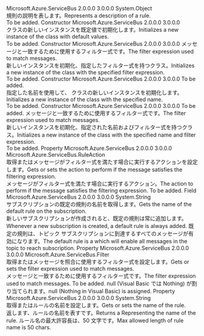 <Type Name="RuleDescription" FullName="Microsoft.Azure.ServiceBus.RuleDescription">
  <TypeSignature Language="C#" Value="public sealed class RuleDescription" />
  <TypeSignature Language="ILAsm" Value=".class public auto ansi sealed beforefieldinit RuleDescription extends System.Object" />
  <TypeSignature Language="DocId" Value="T:Microsoft.Azure.ServiceBus.RuleDescription" />
  <TypeSignature Language="VB.NET" Value="Public NotInheritable Class RuleDescription" />
  <TypeSignature Language="F#" Value="type RuleDescription = class" />
  <AssemblyInfo>
    <AssemblyName>Microsoft.Azure.ServiceBus</AssemblyName>
    <AssemblyVersion>2.0.0.0</AssemblyVersion>
    <AssemblyVersion>3.0.0.0</AssemblyVersion>
  </AssemblyInfo>
  <Base>
    <BaseTypeName>System.Object</BaseTypeName>
  </Base>
  <Interfaces />
  <Docs>
    <summary>
            <span data-ttu-id="8a725-101">規則の説明を表します。</span><span class="sxs-lookup"><span data-stu-id="8a725-101">Represents a description of a rule.</span></span>
            </summary>
    <remarks>To be added.</remarks>
  </Docs>
  <Members>
    <Member MemberName=".ctor">
      <MemberSignature Language="C#" Value="public RuleDescription ();" />
      <MemberSignature Language="ILAsm" Value=".method public hidebysig specialname rtspecialname instance void .ctor() cil managed" />
      <MemberSignature Language="DocId" Value="M:Microsoft.Azure.ServiceBus.RuleDescription.#ctor" />
      <MemberSignature Language="VB.NET" Value="Public Sub New ()" />
      <MemberType>Constructor</MemberType>
      <AssemblyInfo>
        <AssemblyName>Microsoft.Azure.ServiceBus</AssemblyName>
        <AssemblyVersion>2.0.0.0</AssemblyVersion>
        <AssemblyVersion>3.0.0.0</AssemblyVersion>
      </AssemblyInfo>
      <Parameters />
      <Docs>
        <summary>
            <span data-ttu-id="8a725-102"><see cref="T:Microsoft.Azure.ServiceBus.RuleDescription" /> クラスの新しいインスタンスを既定値で初期化します。</span><span class="sxs-lookup"><span data-stu-id="8a725-102">Initializes a new instance of the <see cref="T:Microsoft.Azure.ServiceBus.RuleDescription" /> class with default values.</span></span>
            </summary>
        <remarks>To be added.</remarks>
      </Docs>
    </Member>
    <Member MemberName=".ctor">
      <MemberSignature Language="C#" Value="public RuleDescription (Microsoft.Azure.ServiceBus.Filter filter);" />
      <MemberSignature Language="ILAsm" Value=".method public hidebysig specialname rtspecialname instance void .ctor(class Microsoft.Azure.ServiceBus.Filter filter) cil managed" />
      <MemberSignature Language="DocId" Value="M:Microsoft.Azure.ServiceBus.RuleDescription.#ctor(Microsoft.Azure.ServiceBus.Filter)" />
      <MemberSignature Language="F#" Value="new Microsoft.Azure.ServiceBus.RuleDescription : Microsoft.Azure.ServiceBus.Filter -&gt; Microsoft.Azure.ServiceBus.RuleDescription" Usage="new Microsoft.Azure.ServiceBus.RuleDescription filter" />
      <MemberType>Constructor</MemberType>
      <AssemblyInfo>
        <AssemblyName>Microsoft.Azure.ServiceBus</AssemblyName>
        <AssemblyVersion>2.0.0.0</AssemblyVersion>
        <AssemblyVersion>3.0.0.0</AssemblyVersion>
      </AssemblyInfo>
      <Parameters>
        <Parameter Name="filter" Type="Microsoft.Azure.ServiceBus.Filter" />
      </Parameters>
      <Docs>
        <param name="filter"><span data-ttu-id="8a725-103">メッセージと一致するために使用するフィルター式です。</span><span class="sxs-lookup"><span data-stu-id="8a725-103">The filter expression used to match messages.</span></span></param>
        <summary>
            <span data-ttu-id="8a725-104">新しいインスタンスを初期化、<see cref="T:Microsoft.Azure.ServiceBus.RuleDescription" />指定したフィルター式を持つクラス。</span><span class="sxs-lookup"><span data-stu-id="8a725-104">Initializes a new instance of the <see cref="T:Microsoft.Azure.ServiceBus.RuleDescription" /> class with the specified filter expression.</span></span>
            </summary>
        <remarks>To be added.</remarks>
      </Docs>
    </Member>
    <Member MemberName=".ctor">
      <MemberSignature Language="C#" Value="public RuleDescription (string name);" />
      <MemberSignature Language="ILAsm" Value=".method public hidebysig specialname rtspecialname instance void .ctor(string name) cil managed" />
      <MemberSignature Language="DocId" Value="M:Microsoft.Azure.ServiceBus.RuleDescription.#ctor(System.String)" />
      <MemberSignature Language="VB.NET" Value="Public Sub New (name As String)" />
      <MemberSignature Language="F#" Value="new Microsoft.Azure.ServiceBus.RuleDescription : string -&gt; Microsoft.Azure.ServiceBus.RuleDescription" Usage="new Microsoft.Azure.ServiceBus.RuleDescription name" />
      <MemberType>Constructor</MemberType>
      <AssemblyInfo>
        <AssemblyName>Microsoft.Azure.ServiceBus</AssemblyName>
        <AssemblyVersion>2.0.0.0</AssemblyVersion>
        <AssemblyVersion>3.0.0.0</AssemblyVersion>
      </AssemblyInfo>
      <Parameters>
        <Parameter Name="name" Type="System.String" />
      </Parameters>
      <Docs>
        <param name="name">To be added.</param>
        <summary>
            <span data-ttu-id="8a725-105">指定した名前を使用して、<see cref="T:Microsoft.Azure.ServiceBus.RuleDescription" /> クラスの新しいインスタンスを初期化します。</span><span class="sxs-lookup"><span data-stu-id="8a725-105">Initializes a new instance of the <see cref="T:Microsoft.Azure.ServiceBus.RuleDescription" /> class with the specified name.</span></span>
            </summary>
        <remarks>To be added.</remarks>
      </Docs>
    </Member>
    <Member MemberName=".ctor">
      <MemberSignature Language="C#" Value="public RuleDescription (string name, Microsoft.Azure.ServiceBus.Filter filter);" />
      <MemberSignature Language="ILAsm" Value=".method public hidebysig specialname rtspecialname instance void .ctor(string name, class Microsoft.Azure.ServiceBus.Filter filter) cil managed" />
      <MemberSignature Language="DocId" Value="M:Microsoft.Azure.ServiceBus.RuleDescription.#ctor(System.String,Microsoft.Azure.ServiceBus.Filter)" />
      <MemberSignature Language="F#" Value="new Microsoft.Azure.ServiceBus.RuleDescription : string * Microsoft.Azure.ServiceBus.Filter -&gt; Microsoft.Azure.ServiceBus.RuleDescription" Usage="new Microsoft.Azure.ServiceBus.RuleDescription (name, filter)" />
      <MemberType>Constructor</MemberType>
      <AssemblyInfo>
        <AssemblyName>Microsoft.Azure.ServiceBus</AssemblyName>
        <AssemblyVersion>2.0.0.0</AssemblyVersion>
        <AssemblyVersion>3.0.0.0</AssemblyVersion>
      </AssemblyInfo>
      <Parameters>
        <Parameter Name="name" Type="System.String" />
        <Parameter Name="filter" Type="Microsoft.Azure.ServiceBus.Filter" />
      </Parameters>
      <Docs>
        <param name="name">To be added.</param>
        <param name="filter"><span data-ttu-id="8a725-106">メッセージと一致するために使用するフィルター式です。</span><span class="sxs-lookup"><span data-stu-id="8a725-106">The filter expression used to match messages.</span></span></param>
        <summary>
            <span data-ttu-id="8a725-107">新しいインスタンスを初期化、<see cref="T:Microsoft.Azure.ServiceBus.RuleDescription" />指定された名前およびフィルター式を持つクラス。</span><span class="sxs-lookup"><span data-stu-id="8a725-107">Initializes a new instance of the <see cref="T:Microsoft.Azure.ServiceBus.RuleDescription" /> class with the specified name and filter expression.</span></span>
            </summary>
        <remarks>To be added.</remarks>
      </Docs>
    </Member>
    <Member MemberName="Action">
      <MemberSignature Language="C#" Value="public Microsoft.Azure.ServiceBus.RuleAction Action { get; set; }" />
      <MemberSignature Language="ILAsm" Value=".property instance class Microsoft.Azure.ServiceBus.RuleAction Action" />
      <MemberSignature Language="DocId" Value="P:Microsoft.Azure.ServiceBus.RuleDescription.Action" />
      <MemberSignature Language="VB.NET" Value="Public Property Action As RuleAction" />
      <MemberSignature Language="F#" Value="member this.Action : Microsoft.Azure.ServiceBus.RuleAction with get, set" Usage="Microsoft.Azure.ServiceBus.RuleDescription.Action" />
      <MemberType>Property</MemberType>
      <AssemblyInfo>
        <AssemblyName>Microsoft.Azure.ServiceBus</AssemblyName>
        <AssemblyVersion>2.0.0.0</AssemblyVersion>
        <AssemblyVersion>3.0.0.0</AssemblyVersion>
      </AssemblyInfo>
      <ReturnValue>
        <ReturnType>Microsoft.Azure.ServiceBus.RuleAction</ReturnType>
      </ReturnValue>
      <Docs>
        <summary>
            <span data-ttu-id="8a725-108">取得またはメッセージがフィルター式を満たす場合に実行するアクションを設定します。</span><span class="sxs-lookup"><span data-stu-id="8a725-108">Gets or sets the action to perform if the message satisfies the filtering expression.</span></span>
            </summary>
        <value><span data-ttu-id="8a725-109">メッセージがフィルター式を満たす場合に実行するアクション。</span><span class="sxs-lookup"><span data-stu-id="8a725-109">The action to perform if the message satisfies the filtering expression.</span></span></value>
        <remarks>To be added.</remarks>
      </Docs>
    </Member>
    <Member MemberName="DefaultRuleName">
      <MemberSignature Language="C#" Value="public const string DefaultRuleName;" />
      <MemberSignature Language="ILAsm" Value=".field public static literal string DefaultRuleName" />
      <MemberSignature Language="DocId" Value="F:Microsoft.Azure.ServiceBus.RuleDescription.DefaultRuleName" />
      <MemberSignature Language="VB.NET" Value="Public Const DefaultRuleName As String " />
      <MemberSignature Language="F#" Value="val mutable DefaultRuleName : string" Usage="Microsoft.Azure.ServiceBus.RuleDescription.DefaultRuleName" />
      <MemberType>Field</MemberType>
      <AssemblyInfo>
        <AssemblyName>Microsoft.Azure.ServiceBus</AssemblyName>
        <AssemblyVersion>2.0.0.0</AssemblyVersion>
        <AssemblyVersion>3.0.0.0</AssemblyVersion>
      </AssemblyInfo>
      <ReturnValue>
        <ReturnType>System.String</ReturnType>
      </ReturnValue>
      <Docs>
        <summary>
            <span data-ttu-id="8a725-110">サブスクリプションの既定の規則の名前を取得します。</span><span class="sxs-lookup"><span data-stu-id="8a725-110">Gets the name of the default rule on the subscription.</span></span>
            </summary>
        <remarks>
            <span data-ttu-id="8a725-111">新しいサブスクリプションが作成されると、既定の規則は常に追加します。</span><span class="sxs-lookup"><span data-stu-id="8a725-111">Whenever a new subscription is created, a default rule is always added.</span></span>
            <span data-ttu-id="8a725-112">既定の規則は、<see cref="T:Microsoft.Azure.ServiceBus.TrueFilter" />トピック サブスクリプションに到達するすべてのメッセージが有効になります。</span><span class="sxs-lookup"><span data-stu-id="8a725-112">The default rule is a <see cref="T:Microsoft.Azure.ServiceBus.TrueFilter" /> which will enable all messages in the topic to reach subscription.</span></span>
            </remarks>
      </Docs>
    </Member>
    <Member MemberName="Filter">
      <MemberSignature Language="C#" Value="public Microsoft.Azure.ServiceBus.Filter Filter { get; set; }" />
      <MemberSignature Language="ILAsm" Value=".property instance class Microsoft.Azure.ServiceBus.Filter Filter" />
      <MemberSignature Language="DocId" Value="P:Microsoft.Azure.ServiceBus.RuleDescription.Filter" />
      <MemberSignature Language="VB.NET" Value="Public Property Filter As Filter" />
      <MemberSignature Language="F#" Value="member this.Filter : Microsoft.Azure.ServiceBus.Filter with get, set" Usage="Microsoft.Azure.ServiceBus.RuleDescription.Filter" />
      <MemberType>Property</MemberType>
      <AssemblyInfo>
        <AssemblyName>Microsoft.Azure.ServiceBus</AssemblyName>
        <AssemblyVersion>2.0.0.0</AssemblyVersion>
        <AssemblyVersion>3.0.0.0</AssemblyVersion>
      </AssemblyInfo>
      <ReturnValue>
        <ReturnType>Microsoft.Azure.ServiceBus.Filter</ReturnType>
      </ReturnValue>
      <Docs>
        <summary>
            <span data-ttu-id="8a725-113">取得またはメッセージを照合に使用するフィルター式を設定します。</span><span class="sxs-lookup"><span data-stu-id="8a725-113">Gets or sets the filter expression used to match messages.</span></span>
            </summary>
        <value><span data-ttu-id="8a725-114">メッセージと一致するために使用するフィルター式です。</span><span class="sxs-lookup"><span data-stu-id="8a725-114">The filter expression used to match messages.</span></span></value>
        <remarks>To be added.</remarks>
        <exception cref="T:System.ArgumentNullException"><span data-ttu-id="8a725-115">null (Visual Basic では Nothing) が割り当てられます。</span><span class="sxs-lookup"><span data-stu-id="8a725-115">null (Nothing in Visual Basic) is assigned.</span></span></exception>
      </Docs>
    </Member>
    <Member MemberName="Name">
      <MemberSignature Language="C#" Value="public string Name { get; set; }" />
      <MemberSignature Language="ILAsm" Value=".property instance string Name" />
      <MemberSignature Language="DocId" Value="P:Microsoft.Azure.ServiceBus.RuleDescription.Name" />
      <MemberSignature Language="VB.NET" Value="Public Property Name As String" />
      <MemberSignature Language="F#" Value="member this.Name : string with get, set" Usage="Microsoft.Azure.ServiceBus.RuleDescription.Name" />
      <MemberType>Property</MemberType>
      <AssemblyInfo>
        <AssemblyName>Microsoft.Azure.ServiceBus</AssemblyName>
        <AssemblyVersion>2.0.0.0</AssemblyVersion>
        <AssemblyVersion>3.0.0.0</AssemblyVersion>
      </AssemblyInfo>
      <ReturnValue>
        <ReturnType>System.String</ReturnType>
      </ReturnValue>
      <Docs>
        <summary>
            <span data-ttu-id="8a725-116">取得またはルールの名前を設定します。</span><span class="sxs-lookup"><span data-stu-id="8a725-116">Gets or sets the name of the rule.</span></span>
            </summary>
        <value><span data-ttu-id="8a725-117">返します、<see cref="T:System.String" />ルールの名前を表すです。</span><span class="sxs-lookup"><span data-stu-id="8a725-117">Returns a <see cref="T:System.String" /> Representing the name of the rule.</span></span></value>
        <remarks><span data-ttu-id="8a725-118">ルール名の最大許容長は、50 文字です。</span><span class="sxs-lookup"><span data-stu-id="8a725-118">Max allowed length of rule name is 50 chars.</span></span></remarks>
      </Docs>
    </Member>
  </Members>
</Type>